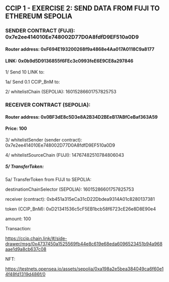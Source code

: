## CCIP 1 - EXERCISE 2: SEND DATA FROM FUJI TO ETHEREUM SEPOLIA

### SENDER CONTRACT (FUJI): 0x7e2ee414010Ee748002D77D0A8fdfD9EF510a0D9



#### Router address:	0xF694E193200268f9a4868e4Aa017A0118C9a8177

#### LINK: 0x0b9d5D9136855f6FEc3c0993feE6E9CE8a297846

1/ Send 10 LINK to: 

1a/ Send 0.1 CCIP_BnM to: 

2/ whitelistChain (SEPOLIA): 16015286601757825753

###  RECEIVER CONTRACT (SEPOLIA): 



#### Router address: 0x0BF3dE8c5D3e8A2B34D2BEeB17ABfCeBaf363A59

#### Price: 100

3/ whitelistSender (sender contract): 0x7e2ee414010Ee748002D77D0A8fdfD9EF510a0D9

4/ whitelistSourceChain (FUJI): 14767482510784806043

##### 5/ TransferToken:

5a/ TransferToken from FUJI to SEPOLIA: 

destinationChainSelector (SEPOLIA): 16015286601757825753

receiver (contract): 0xb451a315eCa31cD22Dbdea9314A01c8280137381

token (CCIP_BnM): 0xD21341536c5cF5EB1bcb58f6723cE26e8D8E90e4

amount: 100

Transaction:

https://ccip.chain.link/#/side-drawer/msg/0x4737450a1525569fb44e8c619e68eda6096523451b94a968aae1d9a8cb637c08

NFT: 

https://testnets.opensea.io/assets/sepolia/0xa198a2e5bea384049ca6f60e14f48fd1319d486f/0




